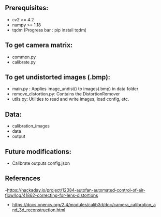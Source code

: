 ## Prerequisites:

- cv2 >= 4.2
- numpy >= 1.18
- tqdm (Progress bar : pip install tqdm)

## To get camera matrix:

- common.py
- calibrate.py

## To get undistorted images (.bmp):

- main.py : Applies image_undist() to images(.bmp) in data folder
- remove_distortion.py: Contains the DistortionRemover
- utils.py: Utilities to read and write images, load config, etc.

## Data:

- calibration_images
- data
- output

## Future modifications:

- Calibrate outputs config.json

## References

-https://hackaday.io/project/12384-autofan-automated-control-of-air-flow/log/41862-correcting-for-lens-distortions

- https://docs.opencv.org/2.4/modules/calib3d/doc/camera_calibration_and_3d_reconstruction.html
